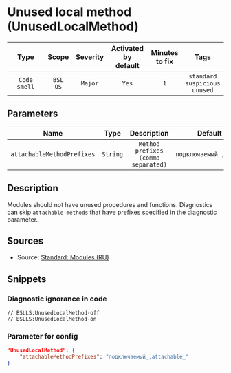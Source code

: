 # Unused local method (UnusedLocalMethod)

|     Type     |        Scope        | Severity |    Activated<br>by default    |    Minutes<br>to fix    |                        Tags                        |
|:------------:|:-------------------:|:--------:|:-----------------------------:|:-----------------------:|:--------------------------------------------------:|
| `Code smell` |    `BSL`<br>`OS`    | `Major`  |             `Yes`             |           `1`           |       `standard`<br>`suspicious`<br>`unused`       |

## Parameters


|            Name            |   Type   |             Description             |        Default value        |
|:--------------------------:|:--------:|:-----------------------------------:|:---------------------------:|
| `attachableMethodPrefixes` | `String` | `Method prefixes (comma separated)` | `подключаемый_,attachable_` |
<!-- Блоки выше заполняются автоматически, не трогать -->
## Description

Modules should not have unused procedures and functions. Diagnostics can skip `attachable methods` that have prefixes specified in the diagnostic parameter.

## Sources

* Source: [Standard: Modules (RU)](https://its.1c.ru/db/v8std#content:456:hdoc)

## Snippets

<!-- Блоки ниже заполняются автоматически, не трогать -->
### Diagnostic ignorance in code

```bsl
// BSLLS:UnusedLocalMethod-off
// BSLLS:UnusedLocalMethod-on
```

### Parameter for config

```json
"UnusedLocalMethod": {
    "attachableMethodPrefixes": "подключаемый_,attachable_"
}
```
